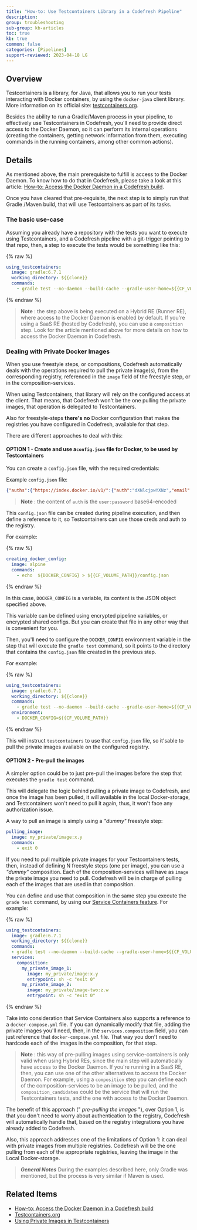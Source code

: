 ```yaml
---
title: "How-to: Use Testcontainers Library in a Codefresh Pipeline"
description: 
group: troubleshooting
sub-group: kb-articles
toc: true
kb: true
common: false
categories: [Pipelines]
support-reviewed: 2023-04-18 LG
---
```


## Overview

Testcontainers is a library, for Java, that allows you to run your tests interacting with Docker containers, by using the `docker-java` client library. More information on its official site: [testcontainers.org](https://www.testcontainers.org/).

Besides the ability to run a Gradle/Maven process in your pipeline, to effectively use Testcontainers in Codefresh, you'll need to provide direct access to the Docker Daemon, so it can perform its internal operations (creating the containers, getting network information from them, executing commands in the running containers, among other common actions).

## Details

As mentioned above, the main prerequisite to fulfill is access to the Docker Daemon. To know how to do that in Codefresh, please take a look at this article: [How-to: Access the Docker Daemon in a Codefresh build]({{site.baseurl}}/docs/troubleshooting/kb-articles/docker-daemon-access/).

Once you have cleared that pre-requisite, the next step is to simply run that Gradle /Maven build, that will use Testcontainers as part of its tasks.

### The basic use-case

Assuming you already have a repository with the tests you want to execute using Testcontainers, and a Codefresh pipeline with a git-trigger pointing to that repo, then, a step to execute the tests would be something like this:

{% raw %}

```yaml
using_testcontainers:
  image: gradle:6.7.1
  working_directory: ${{clone}}
  commands:
    - gradle test --no-daemon --build-cache --gradle-user-home=${{CF_VOLUME_PATH}}/.gradle -Dmaven.repo.local=${{CF_VOLUME_PATH}}/m2
```

{% endraw %}

> **Note** : the step above is being executed on a Hybrid RE (Runner RE), where access to the Docker Daemon is enabled by default. If you're using a SaaS RE (hosted by Codefresh), you can use a `composition` step. Look for the article mentioned above for more details on how to access the Docker Daemon in Codefresh.

### Dealing with Private Docker Images

When you use freestyle steps, or compositions, Codefresh automatically deals with the operations required to pull the private image(s), from the corresponding registry, referenced in the `image` field of the freestyle step, or in the composition-services.

When using Testcontainers, that library will rely on the configured access at the client. That means, that Codefresh won't be the one pulling the private images, that operation is delegated to Testcontainers.

Also for freestyle-steps **there's no** Docker configuration that makes the registries you have configured in Codefresh, available for that step.

There are different approaches to deal with this:

#### OPTION 1 - Create and use a`config.json` file for Docker, to be used by Testcontainers

You can create a `config.json` file, with the required credentials:

Example `config.json` file:

```json
{"auths":{"https://index.docker.io/v1/":{"auth":"dXNlcjpwYXNz","email":"email@example.com"}}}
```  

> **Note** : the content of `auth` is the `user:password` base64-encoded

This `config.json` file can be created during pipeline execution, and then define a reference to it, so Testcontainers can use those creds and auth to the registry.

For example:

{% raw %}

```yaml
creating_docker_config:
  image: alpine
  commands:
    - echo  ${DOCKER_CONFIG} > ${{CF_VOLUME_PATH}}/config.json
```

{% endraw %}

In this case, `DOCKER_CONFIG` is a variable, its content is the JSON object specified above.

This variable can be defined using encrypted pipeline variables, or encrypted shared configs. But you can create that file in any other way that is convenient for you.

Then, you'll need to configure the `DOCKER_CONFIG` environment variable in the step that will execute the `gradle test` command, so it points to the directory that contains the `config.json` file created in the previous step.

For example:

{% raw %}

```yaml
using_testcontainers:
  image: gradle:6.7.1
  working_directory: ${{clone}}
  commands:
    - gradle test --no-daemon --build-cache --gradle-user-home=${{CF_VOLUME_PATH}}/.gradle -Dmaven.repo.local=${{CF_VOLUME_PATH}}/m2
  environment:
    - DOCKER_CONFIG=${{CF_VOLUME_PATH}}
```

{% endraw %}

This will instruct `testcontainers` to use that `config.json` file, so it'sable to pull the private images available on the configured registry.

#### OPTION 2 - Pre-pull the images

A simpler option could be to just pre-pull the images before the step that executes the `gradle test` command.

This will delegate the logic behind pulling a private image to Codefresh, and once the image has been pulled, it will available in the local Docker-storage, and Testcontainers won't need to pull it again, thus, it won't face any authorization issue.

A way to pull an image is simply using a _"dummy"_ freestyle step:

```yaml
pulling_image:
  image: my_private/image:x.y
  commands:
    - exit 0
```

If you need to pull multiple private images for your Testcontainers tests, then, instead of defining N freestyle steps (one per image), you can use a _"dummy"_ composition. Each of the composition-services will have as `image` the private image you need to pull. Codefresh will be in charge of pulling each of the images that are used in that composition.

You can define and use that composition in the same step you execute the `grade test` command, by using our [Service Containers feature]({{site.baseurl}}/docs/pipelines/service-containers/#using-sidecar-services-in-specific-steps). For example:

{% raw %}

```yaml
using_testcontainers:
  image: gradle:6.7.1
  working_directory: ${{clone}}
  commands:
  - gradle test --no-daemon --build-cache --gradle-user-home=${{CF_VOLUME_PATH}}/.gradle -Dmaven.repo.local=${{CF_VOLUME_PATH}}/m2
  services:
    composition:
      my_private_image_1:
        image: my_private/image:x.y
        entrypoint: sh -c "exit 0"
      my_private_image_2:
        image: my_private/image-two:z.w
        entrypoint: sh -c "exit 0"
```

{% endraw %}

Take into consideration that Service Containers also supports a reference to a `docker-compose.yml` file. If you can dynamically modify that file, adding the private images you'll need, then, in the `services.composition` field, you can just reference that `docker-compose.yml` file. That way you don't need to hardcode each of the images in the composition, for that step.

> **Note** : this way of pre-pulling images using service-containers is only valid when using Hybrid REs, since the main step will automatically have access to the Docker Daemon. If you're running in a SaaS RE, then, you can use one of the other alternatives to access the Docker Daemon. For example, using a `composition` step you can define each of the composition-services to be an image to be pulled, and the `composition_candidates` could be the service that will run the Testcontainers tests, and the one with access to the Docker Daemon.

The benefit of this approach (" _pre-pulling the images_ "), over Option 1, is that you don't need to worry about authentication to the registry, Codefresh will automatically handle that, based on the registry integrations you have already added to Codefresh.

Also, this approach addresses one of the limitations of Option 1: it can deal with private images from multiple registries. Codefresh will be the one pulling from each of the appropriate registries, leaving the image in the Local Docker-storage.

>**_General Notes_** During the examples described here, only Gradle was mentioned, but the process is very similar if Maven is used.

## Related Items

* [How-to: Access the Docker Daemon in a Codefresh build]({{site.baseurl}}/docs/troubleshooting/kb-articles/docker-daemon-access/)
* [Testcontainers.org](https://www.testcontainers.org/)
* [Using Private Images in Testcontainers](https://www.testcontainers.org/modules/docker_compose/#using-private-repositories-in-docker-compose)
